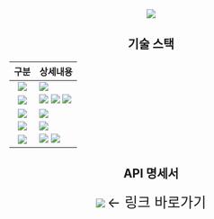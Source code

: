 <div align="center">
  <img src="https://capsule-render.vercel.app/api?type=waving&color=auto&height=200&section=header&text=WORK%20TRACK&fontSize=40" />
  <h2> 기술 스택</h2>
  
  |구분|상세내용
  |:----:|----
  |<img src="http://img.shields.io/badge/Frontend-e3e3e3?style=for-the-badge"/>|<img src="https://img.shields.io/badge/React Native-61DAFB?style=flat&logo=React&logoColor=black" />
  |<img src="http://img.shields.io/badge/Backend-e3e3e3?style=for-the-badge"/>| <img src="https://img.shields.io/badge/Java-007396?style=flat&logo=Java&logoColor=white" /> <img src="https://img.shields.io/badge/Spring Boot-6DB33F?style=flat&logo=springboot&logoColor=white" /> <img src="https://img.shields.io/badge/Amazon S3-569A31?style=flat&logo=amazons3&logoColor=white" /> 
  |<img src="http://img.shields.io/badge/DB-e3e3e3?style=for-the-badge"/>| <img src="https://img.shields.io/badge/MongoDB-47A248?style=flat&logo=mongodb&logoColor=white" />
  |<img src="http://img.shields.io/badge/OS-e3e3e3?style=for-the-badge"/>| <img src="https://img.shields.io/badge/Windows 10-0078D6?style=flat&logo=windows10&logoColor=white" />
  |<img src="http://img.shields.io/badge/Tools / Test Code-e3e3e3?style=for-the-badge"/>| <img src="https://img.shields.io/badge/Visual Studio Code-007ACC?style=flat&logo=visualstudiocode&logoColor=white" /> <img src="https://img.shields.io/badge/IntelliJ IDEA-000000?style=flat&logo=intellijidea&logoColor=white" />
  
  <h2>API 명세서</h2>
  <a href="https://s-organization-274.gitbook.io/work-track-api/"><img src="https://img.shields.io/badge/GitBook-BBDDE5?style=flat&logo=gitbook&logoColor=black" /></a> <span style="font-size:25">← 링크 바로가기</span>
</div>
